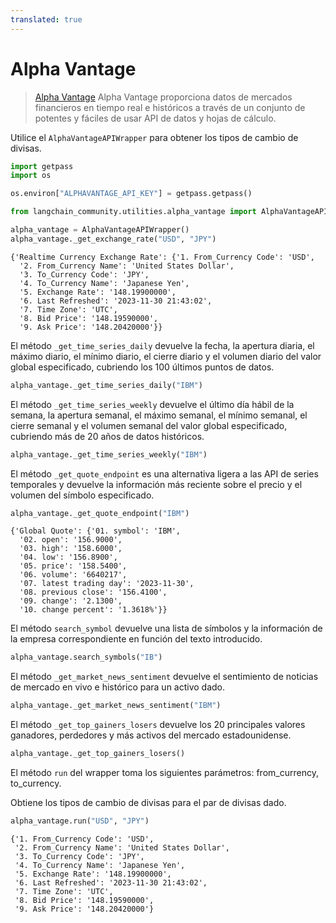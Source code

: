 ```yaml
---
translated: true
---
```


# Alpha Vantage

>[Alpha Vantage](https://www.alphavantage.co) Alpha Vantage proporciona datos de mercados financieros en tiempo real e históricos a través de un conjunto de potentes y fáciles de usar API de datos y hojas de cálculo.

Utilice el ``AlphaVantageAPIWrapper`` para obtener los tipos de cambio de divisas.

```python
import getpass
import os

os.environ["ALPHAVANTAGE_API_KEY"] = getpass.getpass()
```

```python
from langchain_community.utilities.alpha_vantage import AlphaVantageAPIWrapper
```

```python
alpha_vantage = AlphaVantageAPIWrapper()
alpha_vantage._get_exchange_rate("USD", "JPY")
```

```output
{'Realtime Currency Exchange Rate': {'1. From_Currency Code': 'USD',
  '2. From_Currency Name': 'United States Dollar',
  '3. To_Currency Code': 'JPY',
  '4. To_Currency Name': 'Japanese Yen',
  '5. Exchange Rate': '148.19900000',
  '6. Last Refreshed': '2023-11-30 21:43:02',
  '7. Time Zone': 'UTC',
  '8. Bid Price': '148.19590000',
  '9. Ask Price': '148.20420000'}}
```

El método `_get_time_series_daily` devuelve la fecha, la apertura diaria, el máximo diario, el mínimo diario, el cierre diario y el volumen diario del valor global especificado, cubriendo los 100 últimos puntos de datos.

```python
alpha_vantage._get_time_series_daily("IBM")
```

El método `_get_time_series_weekly` devuelve el último día hábil de la semana, la apertura semanal, el máximo semanal, el mínimo semanal, el cierre semanal y el volumen semanal del valor global especificado, cubriendo más de 20 años de datos históricos.

```python
alpha_vantage._get_time_series_weekly("IBM")
```

El método `_get_quote_endpoint` es una alternativa ligera a las API de series temporales y devuelve la información más reciente sobre el precio y el volumen del símbolo especificado.

```python
alpha_vantage._get_quote_endpoint("IBM")
```

```output
{'Global Quote': {'01. symbol': 'IBM',
  '02. open': '156.9000',
  '03. high': '158.6000',
  '04. low': '156.8900',
  '05. price': '158.5400',
  '06. volume': '6640217',
  '07. latest trading day': '2023-11-30',
  '08. previous close': '156.4100',
  '09. change': '2.1300',
  '10. change percent': '1.3618%'}}
```

El método `search_symbol` devuelve una lista de símbolos y la información de la empresa correspondiente en función del texto introducido.

```python
alpha_vantage.search_symbols("IB")
```

El método `_get_market_news_sentiment` devuelve el sentimiento de noticias de mercado en vivo e histórico para un activo dado.

```python
alpha_vantage._get_market_news_sentiment("IBM")
```

El método `_get_top_gainers_losers` devuelve los 20 principales valores ganadores, perdedores y más activos del mercado estadounidense.

```python
alpha_vantage._get_top_gainers_losers()
```

El método `run` del wrapper toma los siguientes parámetros: from_currency, to_currency.

Obtiene los tipos de cambio de divisas para el par de divisas dado.

```python
alpha_vantage.run("USD", "JPY")
```

```output
{'1. From_Currency Code': 'USD',
 '2. From_Currency Name': 'United States Dollar',
 '3. To_Currency Code': 'JPY',
 '4. To_Currency Name': 'Japanese Yen',
 '5. Exchange Rate': '148.19900000',
 '6. Last Refreshed': '2023-11-30 21:43:02',
 '7. Time Zone': 'UTC',
 '8. Bid Price': '148.19590000',
 '9. Ask Price': '148.20420000'}
```
